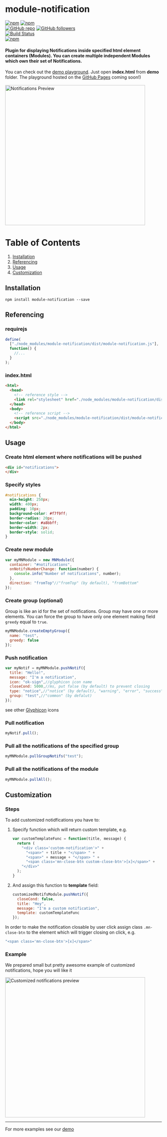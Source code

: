 # module-notification

[![npm](https://img.shields.io/npm/v/module-notification.svg)](https://www.npmjs.com/package/module-notification) [![npm](https://img.shields.io/npm/dm/module-notification.svg)](https://www.npmjs.com/package/module-notification)
<br />
[![GitHub repo](https://img.shields.io/badge/github-repo-green.svg?style=flat)](https://github.com/vadimkorr/module-notification) [![GitHub followers](https://img.shields.io/github/followers/vadimkorr.svg?style=social&label=Follow)](https://github.com/vadimkorr)
<br />
[![Build Status](https://travis-ci.org/vadimkorr/module-notification.svg?branch=master)](https://travis-ci.org/vadimkorr/module-notification)
<br />
[![npm](https://img.shields.io/npm/l/module-notification.svg)](https://www.npmjs.com/package/module-notification)
<br />
#### Plugin for displaying Notifications inside specified html element containers (Modules). You can create multiple independent Modules which own their set of Notifications.
You can check out the [demo playground](https://github.com/vadimkorr/module-notification/tree/master/demo). Just open **index.html** from **demo** folder. The playground hosted on the [GitHub Pages](https://pages.github.com/) coming soon!)
<br />
<br />
<img src="https://content.screencast.com/users/mintday/folders/Jing/media/4ca2e283-8194-46aa-a3d8-5004b2211644/2017-07-24_2108.png" alt="Notifications Preview" width="450px" />

# Table of Contents
1. <a href="#installation">Installation</a>
1. <a href="#referencing">Referencing</a>
1. <a href="#usage">Usage</a>
1. <a href="#customization">Customization</a>

## <a name="installation">Installation</a>
```
npm install module-notification --save
```

## <a name="referencing">Referencing</a>
### requirejs
```js
define(
  ["./node_modules/module-notification/dist/module-notification.js"],
  function() {
    //...
  }
);
```
### index.html
```html
<html>
  <head>
    <!-- reference style -->
    <link rel="stylesheet" href="./node_modules/module-notification/dist/module-notification.css">
  </head>
  <body>
    <!-- reference script -->
    <script src="./node_modules/module-notification/dist/module-notification.js"></script>
  </body>
</html>
```

## <a name="usage">Usage</a>
### Create html element where notifications will be pushed
```html
<div id="notifications">
</div>
```
### Specify styles
```css
#notifications {
  min-height: 250px;
  width: 400px;
  padding: 10px;
  background-color: #f7f9ff;
  border-radius: 20px;
  border-color: #a8bbff;
  border-width: 2px;
  border-style: solid;
}
```

### Create new module
```js
var myMNModule = new MNModule({
  container: "#notifications",
  onNotifsNumberChange: function(number) {
    console.info("Number of notifications", number);
  },
  direction: "fromTop"//"fromTop" (by default), "fromBottom"
});	
```
### Create group (optional)
Group is like an id for the set of notifications. Group may have one or more elements. You can force the group to have only one element making field ```greedy``` equal to ```true```.
```js
myMNModule.createEmptyGroup({
  name: "test",
  greedy: false
});
```
### Push notification
```js
var myNotif = myMNModule.pushNotif({
  title: "Hello!",
  message: "I'm a notification",
  icon: "ok-sign",//glyphicon icon name
  closeCond: 5000,//ms, put false (by default) to prevent closing 
  type: "notice",//"notice" (by default), "warning", "error", "success"
  group: "test",//"common" (by defalut)
});
```
see other [Glyphicon](http://getbootstrap.com/components/#glyphicons) icons
### Pull notification
```js
myNotif.pull();
```
### Pull all the notifications of the specified group
```js
myMNModule.pullGroupNotifs("test");
```
### Pull all the notifications of the module
```js
myMNModule.pullAll();
```

## <a name="customization">Customization</a>

### Steps
To add customized notidfications you have to:

<ol start="1">
  <li>

Specify function which will return custom template, e.g.

```js
var customTemplateFunc = function(title, message) {
  return (
    "<div class='custom-notification'>" +
      "<span>" + title + "</span> " + 
      "<span>" + message + "</span> " +
      "<span class='mn-close-btn custom-close-btn'>[x]</span>" + 
    "</div>"
  );
}
```
  </li>
  <li>

And assign this function to **template** field:

```js
customizedNotifsModule.pushNotif({
  closeCond: false,
  title: "Hey",
  message: "I'm a custom notification",
  template: customTemplateFunc
});
```
  </li>
</ol>

In order to make the notification closable by user click assign class `.mn-close-btn` to the element which will trigger closing on click, e.g.
```js
"<span class='mn-close-btn'>[x]</span>"
```

### Example
We prepared small but pretty awesome example of customized notifications, hope you will like it

<img src="http://g.recordit.co/z1yhU4dDz2.gif" alt="Customized notifications preview" width="450px" />

***
For more examples see our [demo](https://github.com/vadimkorr/module-notification/tree/master/demo)